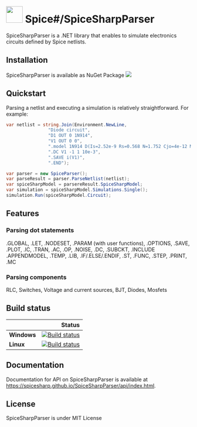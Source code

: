 # <img src="https://spicesharp.github.io/SpiceSharp/api/images/logo_full.svg" width="45px" /> Spice#/SpiceSharpParser
SpiceSharpParser is a .NET library that enables to simulate electronics circuits defined by Spice netlists.

## Installation

SpiceSharpParser is available as NuGet Package 
[<img src="https://img.shields.io/nuget/vpre/SpiceSharp-Parser.svg">]( https://www.nuget.org/packages/SpiceSharp-Parser)

## Quickstart

Parsing a netlist and executing a simulation is relatively straightforward. For example:

```csharp
var netlist = string.Join(Environment.NewLine,
                "Diode circuit",
                "D1 OUT 0 1N914",
                "V1 OUT 0 0",
                ".model 1N914 D(Is=2.52e-9 Rs=0.568 N=1.752 Cjo=4e-12 M=0.4 tt=20e-9)",
                ".DC V1 -1 1 10e-3",
                ".SAVE i(V1)",
                ".END");

var parser = new SpiceParser();
var parseResult = parser.ParseNetlist(netlist);
var spiceSharpModel = parsereResult.SpiceSharpModel;
var simulation = spiceSharpModel.Simulations.Single();
simulation.Run(spiceSharpModel.Circuit);            
```
## Features
### Parsing dot statements
.GLOBAL, .LET, .NODESET, .PARAM (with user functions), .OPTIONS, .SAVE, .PLOT, .IC, .TRAN, .AC, .OP, .NOISE, .DC, .SUBCKT, .INCLUDE
.APPENDMODEL, .TEMP, .LIB,  .IF/.ELSE/.ENDIF, .ST, .FUNC, .STEP, .PRINT, .MC

### Parsing components
RLC, Switches, Voltage and current sources, BJT, Diodes, Mosfets

## Build status

|    | Status |
|:---|----------------:|
|**Windows**|[![Build status](https://ci.appveyor.com/api/projects/status/d8tpj2hm3hcullmw/branch/master?svg=true)](https://ci.appveyor.com/project/marcin-golebiowski/spicesharpparser/branch/master)|
|**Linux**|[![Build status](https://travis-ci.org/SpiceSharp/SpiceSharpParser.svg?branch=master)](https://travis-ci.org/SpiceSharp/SpiceSharpParser?branch=master)|

## Documentation
Documentation for API on SpiceSharpParser is available at <https://spicesharp.github.io/SpiceSharpParser/api/index.html>.

## License
SpiceSharpParser is under MIT License
